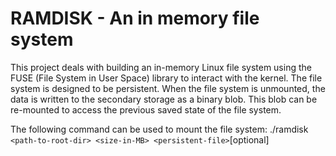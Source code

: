 # RAMDISK - An in memory file system

This project deals with building an in-memory Linux file system using the FUSE (File System in User Space) library to interact with the kernel. The file system is designed to be persistent. When the file system is unmounted, the data is written to the secondary storage as a binary blob. This blob can be re-mounted to access the previous saved state of the file system.

The following command can be used to mount the file system:
./ramdisk `<path-to-root-dir> <size-in-MB> <persistent-file>`[optional]

